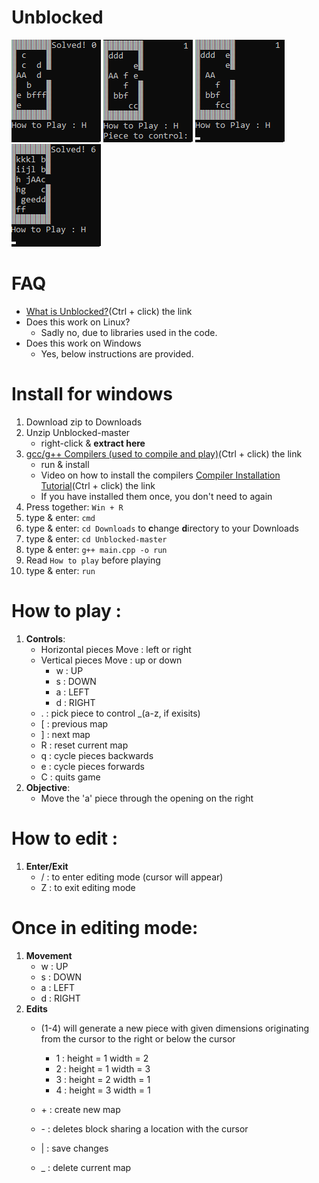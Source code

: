 # Unblocked
![Example 1](Ex1.png)
![Example 2](Ex2.png)
![Example 3](Ex3.png)
![Example 4](Ex4.png)

# FAQ
* [What is Unblocked?](https://play.google.com/store/apps/details?id=com.kiragames.unblockmefree&hl=en_US)(Ctrl + click) the link
* Does this work on Linux?
    - Sadly no, due to libraries used in the code.
* Does this work on Windows
    - Yes, below instructions are provided.

# Install for windows
1. Download zip to Downloads
2. Unzip Unblocked-master
    * right-click & **extract here**
3. [gcc/g++ Compilers (used to compile and play)](https://iweb.dl.sourceforge.net/project/tdm-gcc/TDM-GCC%20Installer/tdm64-gcc-5.1.0-2.exe)(Ctrl + click) the link
    * run & install
    * Video on how to install the compilers [Compiler Installation Tutorial](https://youtu.be/w23QyVb1Jx4)(Ctrl + click) the link
    * If you have installed them once, you don't need to again
4. Press together: ```Win + R```
5. type & enter: ```cmd```
6. type & enter: ```cd Downloads``` to **c**hange **d**irectory to your Downloads
7. type & enter: ```cd Unblocked-master```
8. type & enter: ```g++ main.cpp -o run```
9. Read ```How to play``` before playing
10. type & enter: ```run```

# How to play :
1. **Controls**:
    * Horizontal pieces Move : left or right
    * Vertical pieces Move : up or down
        - w : UP
        - s : DOWN
        - a : LEFT
        - d : RIGHT
    * . : pick piece to control _(a-z, if exisits)
    * [ : previous map
    * ] : next map
    * R : reset current map
    * q : cycle pieces backwards
    * e : cycle pieces forwards
    * C : quits game
2. **Objective**:
    * Move the 'a' piece through the opening on the right
    
    
# How to edit :
1. **Enter/Exit**
    * / : to enter editing mode (cursor will appear)
    * Z : to exit editing mode

# Once in editing mode:
1. **Movement**
    * w : UP
    * s : DOWN
    * a : LEFT
    * d : RIGHT
2. **Edits**
    * (1-4) will generate a new piece with given dimensions originating from the cursor to the right or below the cursor
        - 1 : height = 1 width = 2
        - 2 : height = 1 width = 3
        - 3 : height = 2 width = 1
        - 4 : height = 3 width = 1
    
    * \+ : create new map
    * \- : deletes block sharing a location with the cursor
    * | : save changes
    * _ : delete current map